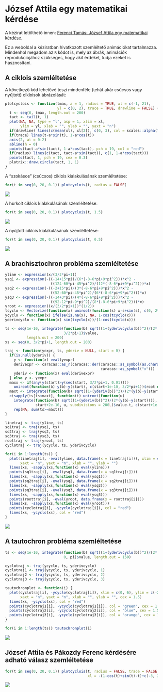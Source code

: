 József Attila egy matematikai kérdése
================

A kézirat letölthető innen: [Ferenci Tamás: József Attila egy
matematikai
kérdése](FerenciTamas_JozsefAttilaEgyMatematikaiKerdese.pdf).

Ez a weboldal a kéziratban hivatkozott szemléltető animációkat
tartalmazza. Mindenhol megadom az `R` kódot is, mely az ábrák, animációk
reprodukciójához szükséges, hogy akit érdekel, tudja ezeket is
hasznosítani.

## A ciklois szemléltetése

A következő kód lehetővé teszi mindenféle (tehát akár csúcsos vagy
nyújtott) cikloisok ábrázolását:

``` r
plotcyclois <- function(tmax, a = 1, radius = TRUE, xl = c(-1, 21),
                        yl = c(0, 2), trace = TRUE, drawline = FALSE) {
  t <- seq(0, tmax, length.out = 200)
  tact <- tail(t, 1)
  plot(NA, NA, type = "l", asp = 1, xlim = xl,
       ylim = yl, xlab = "", ylab = "", yaxt = "n")
  if(drawline) lines(c(mean(xl), xl[2]), c(0, 3), col = scales::alpha("red", 0.2))
  if(trace) lines(t-a*sin(t), 1-a*cos(t))
  axis(2, at = 0:2)
  abline(h = 0)
  points(tact-a*sin(tact), 1-a*cos(tact), pch = 19, col = "red")
  if(radius) lines(c(tact, tact-a*sin(tact)), c(1, 1-a*cos(tact)))
  points(tact, 1, pch = 19, cex = 0.3)
  plotrix::draw.circle(tact, 1, 1)
}
```

A “szokásos” (csúcsos) ciklois kialakulásának szemléltetése:

``` r
for(t in seq(0, 20, 0.1)) plotcyclois(t, radius = FALSE)
```

![](README_files/figure-gfm/unnamed-chunk-2-.gif)<!-- -->

A hurkolt ciklois kialakulásának szemléltetése:

``` r
for(t in seq(0, 20, 0.1)) plotcyclois(t, 1.5)
```

![](README_files/figure-gfm/unnamed-chunk-3-.gif)<!-- -->

A nyújtott ciklois kialakulásának szemléltetése:

``` r
for(t in seq(0, 20, 0.1)) plotcyclois(t, 0.5)
```

![](README_files/figure-gfm/unnamed-chunk-4-.gif)<!-- -->

## A brachisztochron probléma szemléltetése

``` r
yline <- expression(x/(3/2*pi+1))
ysq1 <- expression(-((-14+15*pi)/(6*(-8-6*pi+9*pi^2)))*x^2 -
                     ((124-60*pi-45*pi^2)/(12*(-8-6*pi+9*pi^2)))*x)
ysq2 <- expression(-((-2+15*pi)/(3*(-8-6*pi+9*pi^2)))*x^2 -
                     ((52-60*pi-45*pi^2)/(6*(-8-6*pi+9*pi^2)))*x)
ysq3 <- expression(-((-14+3*pi)/(4*(-8-6*pi+9*pi^2)))*x^2 -
                     ((92-12*pi-9*pi^2)/(8*(-8-6*pi+9*pi^2)))*x)
yroot <- expression((x/(3/2*pi+1))^(1/2))
tcyclo <- Vectorize(function(x) uniroot(function(s) x-s+sin(s), c(0, 2*pi))$root)
ycyclo <- function(x) ifelse(is.na(x), NA, 1-cos(tcyclo(x)))
yderivcyclo <- function(x) sin(tcyclo(x))/(1-cos(tcyclo(x)))

ts <- seq(1e-10, integrate(function(b) sqrt((1+(yderivcyclo(b))^2)/(2*(ycyclo(b)-ycyclo(0)))), 0,
                           3/2*pi+1)$value,
          length.out = 200)
xs <- seq(0, 3/2*pi+1, length.out = 200)

traj <- function(yexpr, ts, yderiv = NULL, start = 0) {
  if(is.null(yderiv)) {
    y <- function(x) eval(yexpr)
    derivexpr <- caracas::as_r(caracas::der(caracas::as_symbol(as.character(yexpr)),
                                            caracas::as_symbol("x")))
    yderiv <- function(x) eval(derivexpr)
  } else y <- yexpr
  maxx <- if(any(y(start)>y(seq(start, 3/2*pi+1, 0.01))))
    uniroot(function(b) y(b)-y(start), c(start+1e-10, 3/2*pi+1))$root else 3/2*pi+1
  maxt <- integrate(function(b) sqrt((1+(yderiv(b))^2)/(2*(y(b)-y(start)))), start, maxx)$value
  c(sapply(ts[ts<maxt], function(t) uniroot(function(u)
    integrate(function(b) sqrt((1+(yderiv(b))^2)/(2*(y(b)-y(start)))),
              start+2e-10, u, subdivisions = 200L)$value-t, c(start+1e-10, maxx))$root),
    rep(NA, sum(ts>=maxt)))
}

linetraj <- traj(yline, ts)
sq1traj <- traj(ysq1, ts)
sq2traj <- traj(ysq2, ts)
sq3traj <- traj(ysq3, ts)
roottraj <- traj(yroot, ts)
cyclotraj <- traj(ycyclo, ts, yderivcyclo)

for(i in 1:length(ts)) {
  plot(linetraj[i], -eval(yline, data.frame(x = linetraj[i])), xlim = c(0, 6), ylim = c(-2.5, 0),
       xaxt = "n", yaxt = "n", xlab = "", ylab = "")
  lines(xs, -sapply(xs,function(x) eval(yline)))
  points(sq1traj[i], -eval(ysq1, data.frame(x = sq1traj[i])))
  lines(xs, -sapply(xs,function(x) eval(ysq1)))
  points(sq2traj[i], -eval(ysq2, data.frame(x = sq2traj[i])))
  lines(xs, -sapply(xs,function(x) eval(ysq2)))
  points(sq3traj[i], -eval(ysq3, data.frame(x = sq3traj[i])))
  lines(xs, -sapply(xs,function(x) eval(ysq3)))
  points(roottraj[i], -eval(yroot, data.frame(x = roottraj[i])))
  lines(xs, -sapply(xs,function(x) eval(yroot)))
  points(cyclotraj[i], -ycyclo(cyclotraj[i]), col = "red")
  lines(xs, -ycyclo(xs), col = "red")
}
```

![](README_files/figure-gfm/unnamed-chunk-5-.gif)<!-- -->

## A tautochron probléma szemléltetése

``` r
ts <- seq(1e-10, integrate(function(b) sqrt((1+(yderivcyclo(b))^2)/(2*(ycyclo(b)-ycyclo(0)))),
                           0, pi)$value, length.out = 150)

cyclotraj <- traj(ycyclo, ts, yderivcyclo)
cyclotraj1 <- traj(ycyclo, ts, yderivcyclo, 1)
cyclotraj2 <- traj(ycyclo, ts, yderivcyclo, 2)
cyclotraj3 <- traj(ycyclo, ts, yderivcyclo, 3)

tautochronplot <- function(i) {
  plot(cyclotraj[i], -ycyclo(cyclotraj[i]), xlim = c(0, 6), ylim = c(-2.5, 0),
       xaxt = "n", yaxt = "n", xlab = "", ylab = "", cex = 1.5)
  lines(xs, -ycyclo(xs), col = "red")
  points(cyclotraj1[i], -ycyclo(cyclotraj1[i]), col = "green", cex = 1.5)
  points(cyclotraj2[i], -ycyclo(cyclotraj2[i]), col = "blue", cex = 1.5)
  points(cyclotraj3[i], -ycyclo(cyclotraj3[i]), col = "orange", cex = 1.5)
}

for(i in 1:length(ts)) tautochronplot(i)
```

![](README_files/figure-gfm/unnamed-chunk-6-.gif)<!-- -->

## József Attila és Pákozdy Ferenc kérdésére adható válasz szemléltetése

``` r
for(t in seq(0, 20, 0.1)) plotcyclois(t, radius = FALSE, trace = FALSE,
                                      xl = -(1-cos(t)+sin(t)-t)+c(-3, 3), drawline = TRUE)
```

![](README_files/figure-gfm/unnamed-chunk-7-.gif)<!-- -->
